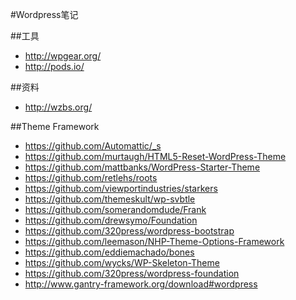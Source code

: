 #Wordpress笔记

##工具
* http://wpgear.org/
* http://pods.io/

##资料
* http://wzbs.org/

##Theme Framework
* https://github.com/Automattic/_s
* https://github.com/murtaugh/HTML5-Reset-WordPress-Theme
* https://github.com/mattbanks/WordPress-Starter-Theme
* https://github.com/retlehs/roots
* https://github.com/viewportindustries/starkers
* https://github.com/themeskult/wp-svbtle
* https://github.com/somerandomdude/Frank
* https://github.com/drewsymo/Foundation
* https://github.com/320press/wordpress-bootstrap
* https://github.com/leemason/NHP-Theme-Options-Framework
* https://github.com/eddiemachado/bones
* https://github.com/wycks/WP-Skeleton-Theme
* https://github.com/320press/wordpress-foundation
* http://www.gantry-framework.org/download#wordpress





